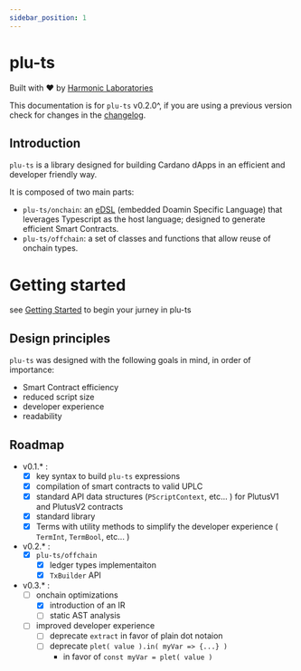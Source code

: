 ```yaml
---
sidebar_position: 1
---
```


# plu-ts

Built with ❤️ by [Harmonic Laboratories](https://www.harmoniclabs.tech/)

This documentation is for `plu-ts` v0.2.0^, if you are using a previous version check for changes in the [changelog](https://github.com/HarmonicLabs/plu-ts/blob/main/CHANGELOG.md).

## Introduction

`plu-ts` is a library designed for building Cardano dApps in an efficient and developer friendly way.

It is composed of two main parts:

- `plu-ts/onchain`: an [eDSL](https://en.wikipedia.org/wiki/Domain-specific_language#External_and_Embedded_Domain_Specific_Languages) (embedded Doamin Specific Language) that leverages Typescript as the host language; designed to generate efficient Smart Contracts.
- `plu-ts/offchain`: a set of classes and functions that allow reuse of onchain types.

# Getting started

see [Getting Started](./Getting%20Started) to begin your jurney in plu-ts

## Design principles

`plu-ts` was designed with the following goals in mind, in order of importance:

- Smart Contract efficiency
- reduced script size
- developer experience
- readability

## Roadmap

- v0.1.* :
    - [x] key syntax to build `plu-ts` expressions
    - [x] compilation of smart contracts to valid UPLC
    - [x] standard API data structures (`PScriptContext`, etc... ) for PlutusV1 and PlutusV2 contracts
    - [x] standard library
    - [x] Terms with utility methods to simplify the developer experience ( `TermInt`, `TermBool`, etc... )
- v0.2.* :
    - [x] `plu-ts/offchain`
      - [x] ledger types implementaiton
      - [x] `TxBuilder` API
- v0.3.* :
    - [ ] onchain optimizations
        - [x] introduction of an IR
        - [ ] static AST analysis
    - [ ] improved developer experience
        - [ ] deprecate `extract` in favor of plain dot notaion
        - [ ]  deprecate `plet( value ).in( myVar => {...} )`
            - in favor of `const myVar = plet( value )` 
